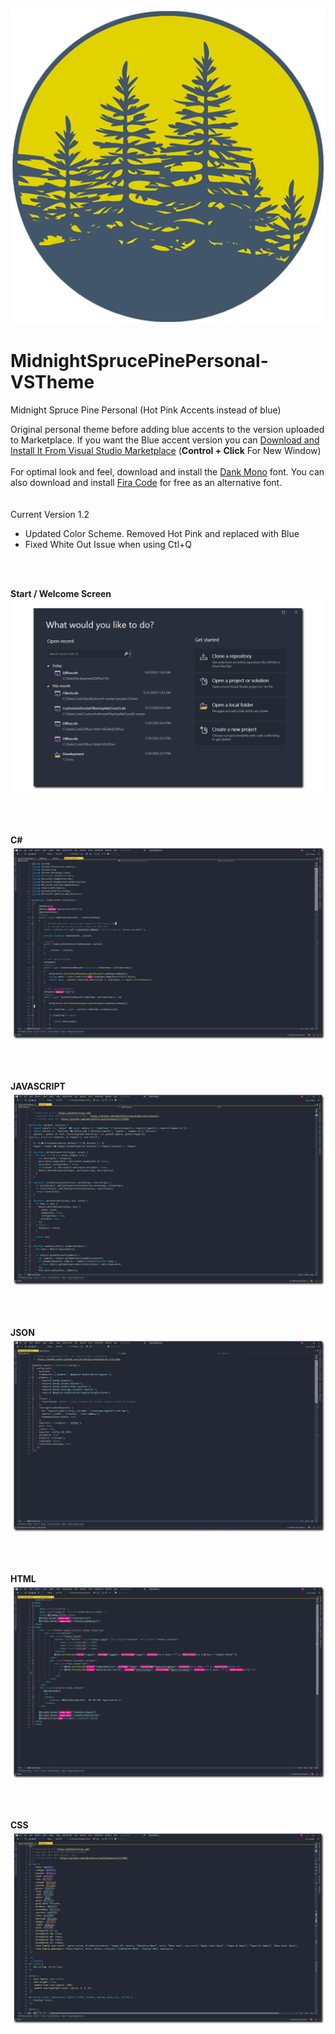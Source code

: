 ![Logo](/Img/icon.png)

# MidnightSprucePinePersonal-VSTheme

Midnight Spruce Pine Personal (Hot Pink Accents instead of blue)

Original personal theme before adding blue accents to the version uploaded to Marketplace.  If you want the Blue accent version you can <a href="https://marketplace.visualstudio.com/items?itemName=jasonhartsoe.midnightsprucepine100" target="_blank">Download and Install It From Visual Studio Marketplace</a>  (**Control + Click** For New Window)<br />
<br />
For optimal look and feel, download and install the [Dank Mono](https://dank.sh/) font.  You can also download and install [Fira Code](https://github.com/tonsky/FiraCode) for free as an alternative font.<br />
<br/>
<br/>
Current Version 1.2
- Updated Color Scheme.  Removed Hot Pink and replaced with Blue
- Fixed White Out Issue when using Ctl+Q
<br />
<br />

**Start / Welcome Screen**<br/>
![C#](/Img/welcome.png)

<br/>
<br/>

**C#**<br/>
![C#](/Img/csharp.png)

<br/>
<br/>

**JAVASCRIPT**<br/>
![C#](/Img/js.png)

<br/>
<br/>

**JSON**<br/>
![C#](/Img/json.png)

<br/>
<br/>

**HTML**<br/>
![C#](/Img/html.png)

<br/>
<br/>

**CSS**<br/>
![C#](/Img/css.png)
